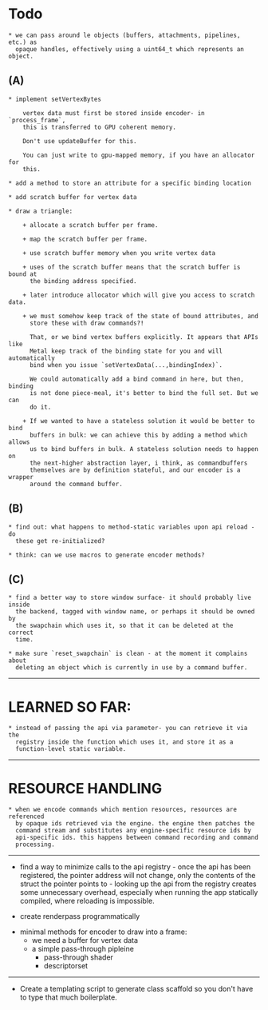 # Todo

    * we can pass around le objects (buffers, attachments, pipelines, etc.) as
      opaque handles, effectively using a uint64_t which represents an object. 

## (A)

    * implement setVertexBytes 
    
        vertex data must first be stored inside encoder- in `process_frame`,
        this is transferred to GPU coherent memory. 
        
        Don't use updateBuffer for this. 
        
        You can just write to gpu-mapped memory, if you have an allocator for
        this.

    * add a method to store an attribute for a specific binding location

    * add scratch buffer for vertex data

    * draw a triangle:

        + allocate a scratch buffer per frame.

        + map the scratch buffer per frame.

        + use scratch buffer memory when you write vertex data

        + uses of the scratch buffer means that the scratch buffer is bound at
          the binding address specified. 

        + later introduce allocator which will give you access to scratch data.
    
        + we must somehow keep track of the state of bound attributes, and
          store these with draw commands?! 
      
          That, or we bind vertex buffers explicitly. It appears that APIs like
          Metal keep track of the binding state for you and will automatically
          bind when you issue `setVertexData(...,bindingIndex)`. 
          
          We could automatically add a bind command in here, but then, binding
          is not done piece-meal, it's better to bind the full set. But we can
          do it.

        + If we wanted to have a stateless solution it would be better to bind
          buffers in bulk: we can achieve this by adding a method which allows
          us to bind buffers in bulk. A stateless solution needs to happen on
          the next-higher abstraction layer, i think, as commandbuffers
          themselves are by definition stateful, and our encoder is a wrapper
          around the command buffer. 

## (B)

    * find out: what happens to method-static variables upon api reload - do
      these get re-initialized?

    * think: can we use macros to generate encoder methods?

## (C)

    * find a better way to store window surface- it should probably live inside
      the backend, tagged with window name, or perhaps it should be owned by
      the swapchain which uses it, so that it can be deleted at the correct
      time. 

    * make sure `reset_swapchain` is clean - at the moment it complains about
      deleting an object which is currently in use by a command buffer.

----------------------------------------------------------------------

# LEARNED SO FAR:


    * instead of passing the api via parameter- you can retrieve it via the
      registry inside the function which uses it, and store it as a
      function-level static variable.



----------------------------------------------------------------------
# RESOURCE HANDLING

    * when we encode commands which mention resources, resources are referenced
      by opaque ids retrieved via the engine. the engine then patches the
      command stream and substitutes any engine-specific resource ids by
      api-specific ids. this happens between command recording and command
      processing. 

----------------------------------------------------------------------
+ find a way to minimize calls to the api registry - once the api has been
  registered, the pointer address will not change, only the contents of the
  struct the pointer points to - looking up the api from the registry creates
  some unnecessary overhead, especially when running the app statically
  compiled, where reloading is impossible.

+ create renderpass programmatically

* minimal methods for encoder to draw into a frame: 
    * we need a buffer for vertex data
    * a simple pass-through pipleine 
        * pass-through shader
        * descriptorset
     

----------------------------------------------------------------------

* Create a templating script to generate class scaffold so you don't have to
  type that much boilerplate.

